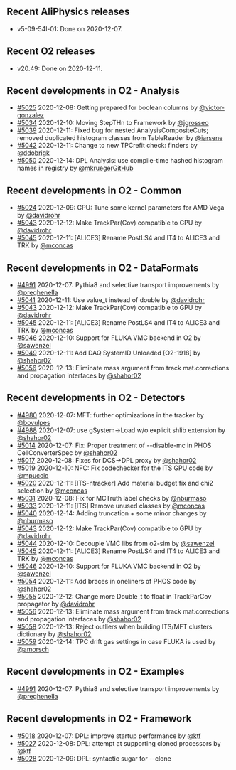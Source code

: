 ## Recent AliPhysics releases
- v5-09-54l-01: Done on 2020-12-07.
## Recent O2 releases
- v20.49: Done on 2020-12-11.
## Recent developments in O2 - Analysis
- [#5025](https://github.com/AliceO2Group/AliceO2/pull/5025) 2020-12-08: Getting prepared for boolean columns by [@victor-gonzalez](https://github.com/victor-gonzalez)
- [#5034](https://github.com/AliceO2Group/AliceO2/pull/5034) 2020-12-10: Moving StepTHn to Framework by [@jgrosseo](https://github.com/jgrosseo)
- [#5039](https://github.com/AliceO2Group/AliceO2/pull/5039) 2020-12-11: Fixed bug for nested AnalysisCompositeCuts; removed duplicated histogram classes from TableReader by [@iarsene](https://github.com/iarsene)
- [#5042](https://github.com/AliceO2Group/AliceO2/pull/5042) 2020-12-11: Change to new TPCrefit check: finders by [@ddobrigk](https://github.com/ddobrigk)
- [#5050](https://github.com/AliceO2Group/AliceO2/pull/5050) 2020-12-14: DPL Analysis: use compile-time hashed histogram names in registry by [@mkruegerGitHub](https://github.com/mkruegerGitHub)
## Recent developments in O2 - Common
- [#5024](https://github.com/AliceO2Group/AliceO2/pull/5024) 2020-12-09: GPU: Tune some kernel parameters for AMD Vega by [@davidrohr](https://github.com/davidrohr)
- [#5043](https://github.com/AliceO2Group/AliceO2/pull/5043) 2020-12-12: Make TrackPar(Cov) compatible to GPU by [@davidrohr](https://github.com/davidrohr)
- [#5045](https://github.com/AliceO2Group/AliceO2/pull/5045) 2020-12-11: [ALICE3] Rename PostLS4 and IT4 to ALICE3 and TRK by [@mconcas](https://github.com/mconcas)
## Recent developments in O2 - DataFormats
- [#4991](https://github.com/AliceO2Group/AliceO2/pull/4991) 2020-12-07: Pythia8 and selective transport improvements by [@preghenella](https://github.com/preghenella)
- [#5041](https://github.com/AliceO2Group/AliceO2/pull/5041) 2020-12-11: Use value_t instead of double by [@davidrohr](https://github.com/davidrohr)
- [#5043](https://github.com/AliceO2Group/AliceO2/pull/5043) 2020-12-12: Make TrackPar(Cov) compatible to GPU by [@davidrohr](https://github.com/davidrohr)
- [#5045](https://github.com/AliceO2Group/AliceO2/pull/5045) 2020-12-11: [ALICE3] Rename PostLS4 and IT4 to ALICE3 and TRK by [@mconcas](https://github.com/mconcas)
- [#5046](https://github.com/AliceO2Group/AliceO2/pull/5046) 2020-12-10: Support for FLUKA VMC backend in O2 by [@sawenzel](https://github.com/sawenzel)
- [#5049](https://github.com/AliceO2Group/AliceO2/pull/5049) 2020-12-11: Add DAQ SystemID Unloaded [O2-1918] by [@shahor02](https://github.com/shahor02)
- [#5056](https://github.com/AliceO2Group/AliceO2/pull/5056) 2020-12-13: Eliminate mass argument from track mat.corrections and propagation interfaces by [@shahor02](https://github.com/shahor02)
## Recent developments in O2 - Detectors
- [#4980](https://github.com/AliceO2Group/AliceO2/pull/4980) 2020-12-07: MFT: further optimizations in the tracker by [@bovulpes](https://github.com/bovulpes)
- [#4988](https://github.com/AliceO2Group/AliceO2/pull/4988) 2020-12-07: use gSystem->Load w/o explicit shlib extension by [@shahor02](https://github.com/shahor02)
- [#5014](https://github.com/AliceO2Group/AliceO2/pull/5014) 2020-12-07: Fix: Proper treatment of --disable-mc in PHOS CellConverterSpec by [@shahor02](https://github.com/shahor02)
- [#5017](https://github.com/AliceO2Group/AliceO2/pull/5017) 2020-12-08: Fixes for DCS->DPL proxy by [@shahor02](https://github.com/shahor02)
- [#5019](https://github.com/AliceO2Group/AliceO2/pull/5019) 2020-12-10: NFC: Fix codechecker for the ITS GPU code by [@mpuccio](https://github.com/mpuccio)
- [#5020](https://github.com/AliceO2Group/AliceO2/pull/5020) 2020-12-11: [ITS-ntracker] Add material budget fix and chi2 selection by [@mconcas](https://github.com/mconcas)
- [#5031](https://github.com/AliceO2Group/AliceO2/pull/5031) 2020-12-08: Fix for MCTruth label checks by [@nburmaso](https://github.com/nburmaso)
- [#5033](https://github.com/AliceO2Group/AliceO2/pull/5033) 2020-12-11: [ITS] Remove unused classes by [@mconcas](https://github.com/mconcas)
- [#5040](https://github.com/AliceO2Group/AliceO2/pull/5040) 2020-12-14: Adding truncation + some minor changes by [@nburmaso](https://github.com/nburmaso)
- [#5043](https://github.com/AliceO2Group/AliceO2/pull/5043) 2020-12-12: Make TrackPar(Cov) compatible to GPU by [@davidrohr](https://github.com/davidrohr)
- [#5044](https://github.com/AliceO2Group/AliceO2/pull/5044) 2020-12-10: Decouple VMC libs from o2-sim by [@sawenzel](https://github.com/sawenzel)
- [#5045](https://github.com/AliceO2Group/AliceO2/pull/5045) 2020-12-11: [ALICE3] Rename PostLS4 and IT4 to ALICE3 and TRK by [@mconcas](https://github.com/mconcas)
- [#5046](https://github.com/AliceO2Group/AliceO2/pull/5046) 2020-12-10: Support for FLUKA VMC backend in O2 by [@sawenzel](https://github.com/sawenzel)
- [#5054](https://github.com/AliceO2Group/AliceO2/pull/5054) 2020-12-11: Add braces in oneliners of PHOS code by [@shahor02](https://github.com/shahor02)
- [#5055](https://github.com/AliceO2Group/AliceO2/pull/5055) 2020-12-12: Change more Double_t to float in TrackParCov propagator by [@davidrohr](https://github.com/davidrohr)
- [#5056](https://github.com/AliceO2Group/AliceO2/pull/5056) 2020-12-13: Eliminate mass argument from track mat.corrections and propagation interfaces by [@shahor02](https://github.com/shahor02)
- [#5058](https://github.com/AliceO2Group/AliceO2/pull/5058) 2020-12-13: Reject outliers when building ITS/MFT clusters dictionary by [@shahor02](https://github.com/shahor02)
- [#5059](https://github.com/AliceO2Group/AliceO2/pull/5059) 2020-12-14: TPC drift gas settings in case FLUKA is used by [@amorsch](https://github.com/amorsch)
## Recent developments in O2 - Examples
- [#4991](https://github.com/AliceO2Group/AliceO2/pull/4991) 2020-12-07: Pythia8 and selective transport improvements by [@preghenella](https://github.com/preghenella)
## Recent developments in O2 - Framework
- [#5018](https://github.com/AliceO2Group/AliceO2/pull/5018) 2020-12-07: DPL: improve startup performance by [@ktf](https://github.com/ktf)
- [#5027](https://github.com/AliceO2Group/AliceO2/pull/5027) 2020-12-08: DPL: attempt at supporting cloned processors by [@ktf](https://github.com/ktf)
- [#5028](https://github.com/AliceO2Group/AliceO2/pull/5028) 2020-12-09: DPL: syntactic sugar for --clone <template>:<instance number> by [@ktf](https://github.com/ktf)
- [#5029](https://github.com/AliceO2Group/AliceO2/pull/5029) 2020-12-08: DPL GUI: add buttons to debug / profile the driver by [@ktf](https://github.com/ktf)
- [#5030](https://github.com/AliceO2Group/AliceO2/pull/5030) 2020-12-08: DPL: better error message when DPL_ENABLE_STACKTRACE not set by [@ktf](https://github.com/ktf)
- [#5034](https://github.com/AliceO2Group/AliceO2/pull/5034) 2020-12-10: Moving StepTHn to Framework by [@jgrosseo](https://github.com/jgrosseo)
- [#5038](https://github.com/AliceO2Group/AliceO2/pull/5038) 2020-12-09: DPL: allow adding suffix to all dataprocessors in a workflow by [@ktf](https://github.com/ktf)
- [#5048](https://github.com/AliceO2Group/AliceO2/pull/5048) 2020-12-11: DPL: allow customization of FairMQ channels from command line by [@ktf](https://github.com/ktf)
- [#5050](https://github.com/AliceO2Group/AliceO2/pull/5050) 2020-12-14: DPL Analysis: use compile-time hashed histogram names in registry by [@mkruegerGitHub](https://github.com/mkruegerGitHub)
## Recent developments in O2 - Generators
- [#4988](https://github.com/AliceO2Group/AliceO2/pull/4988) 2020-12-07: use gSystem->Load w/o explicit shlib extension by [@shahor02](https://github.com/shahor02)
- [#4991](https://github.com/AliceO2Group/AliceO2/pull/4991) 2020-12-07: Pythia8 and selective transport improvements by [@preghenella](https://github.com/preghenella)
